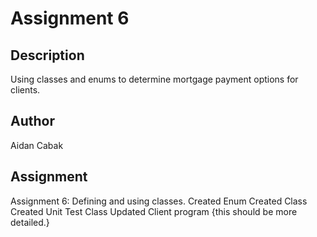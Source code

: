 # Assignment 6

## Description
Using classes and enums to determine mortgage payment options for clients.

## Author
Aidan Cabak

## Assignment
Assignment 6: Defining and using classes.
Created Enum
Created Class
Created Unit Test Class
Updated Client program
{this should be more detailed.}